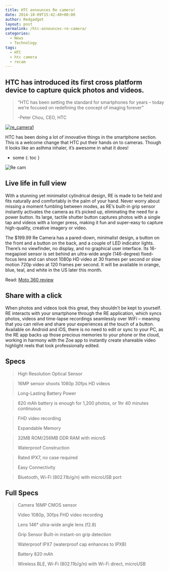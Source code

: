 ```yaml
---
title: HTC announces Re camera!
date: 2014-10-09T15:42:40+00:00
author: Redgadget
layout: post
permalink: /htc-announces-re-camera/
categories:
  - News
  - Technology
tags:
  - HTC
  - htc camera
  - recam
---
```



## <span id="HTC_has_introduced_its_first_cross_platform_device_to_capture_quick_photos_and_videos">HTC has introduced its first cross platform device to capture quick photos and videos.</span>

> &#8220;HTC has been setting the standard for smartphones for years &#8211; today we’re focused on redefining the concept of imaging forever&#8221;
> 
> -Peter Chou, CEO, HTC

[<img class="alignnone size-medium wp-image-238" src="http://i2.wp.com/redgadgets.com/wp-content/uploads/2014/10/re_camera1-414x300.jpeg?fit=414%2C300" alt="re_camera1" data-recalc-dims="1" />](/wp-content/uploads/2014/10/re_camera1.jpeg)

HTC has been doing a lot of innovative things in the smartphone section. This is a welcome change that HTC put their hands on to cameras. Though it looks like an asthma inhaler, it&#8217;s awesome in what it does!


* some
{: toc }


![Re cam](https://lh3.googleusercontent.com/-zRP_l_c0Nxc/VDY1U5BLRvI/AAAAAAAAAC8/Q9OsZH5_iC8/w1024-h510-no/htc_recam2.jpg)

## <span id="Live_life_in_full_view">Live life in full view</span>

With a stunning yet minimalist cylindrical design, RE is made to be held and fits naturally and comfortably in the palm of your hand. Never worry about missing a moment fumbling between modes, as RE’s built-in grip sensor instantly activates the camera as it’s picked up, eliminating the need for a power button. Its large, tactile shutter button captures photos with a single tap and videos with a longer press, making it fun and super-easy to capture high-quality, creative imagery or video.

The $199.99 Re Camera has a pared-down, minimalist design, a button on the front and a button on the back, and a couple of LED indicator lights. There&#8217;s no viewfinder, no display, and no graphical user interface. Its 16-megapixel sensor is set behind an ultra-wide angle (146-degree) fixed-focus lens and can shoot 1080p HD video at 30 frames per second or slow motion 720p video at 120 frames per second. It will be available in orange, blue, teal, and white in the US later this month.

Read: <a href="http://redgadgets.com/moto-360-review/" target="_blank">Moto 360 review</a>

## <span id="Share_with_a_click">Share with a click</span>

When photos and videos look this great, they shouldn’t be kept to yourself. RE interacts with your smartphone through the RE application, which syncs photos, videos and time-lapse recordings seamlessly over WiFi – meaning that you can relive and share your experiences at the touch of a button. Available on Android and iOS, there is no need to edit or sync to your PC, as the RE app backs up those precious memories to your phone or the cloud, working in harmony with the Zoe app to instantly create shareable video highlight reels that look professionally edited.



## <span id="Specs">Specs</span>

> High Resolution Optical Sensor
  
> 16MP sensor shoots 1080p 30fps HD videos
> 
> Long-Lasting Battery Power
  
> 820 mAh battery is enough for 1,200 photos, or 1hr 40 minutes continuous
  
> FHD video recording
> 
> Expandable Memory
  
> 32MB ROM/256MB DDR RAM with microS
> 
> Waterproof Construction
  
> Rated IPX7, no case required
> 
> Easy Connectivity
  
> Bluetooth, Wi-Fi (802.11b/g/n) with microUSB port

## <span id="Full_Specs">Full Specs</span>

> Camera 16MP CMOS sensor
> 
> Video 1080p, 30fps FHD video recording
> 
> Lens 146° ultra-wide angle lens (f2.8)
> 
> Grip Sensor Built-in instant-on grip detection
> 
> Waterproof IPX7 (waterproof cap enhances to IPX8)
> 
> Battery 820 mAh
> 
> Wireless BLE, Wi-Fi (802.11b/g/n) with Wi-Fi direct, microUSB